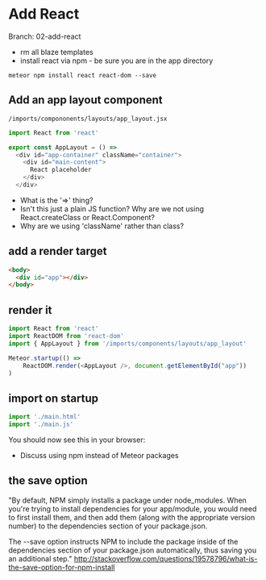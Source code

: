 # Add React

Branch: 02-add-react

- rm all blaze templates
- install react via npm - be sure you are in the app directory

```meteor npm install react react-dom --save```

## Add an app layout component

``` /imports/compononents/layouts/app_layout.jsx ```
```js 
import React from 'react'

export const AppLayout = () =>
  <div id="app-container" className="container">
    <div id="main-content">
      React placeholder
    </div>
  </div>
```

- What is the '=>' thing?
- Isn't this just a plain JS function? Why are we not using React.createClass or React.Component?
- Why are we using 'className' rather than class?


 
## add a render target
```html
<body>
  <div id="app"></div>
</body>
```

## render it
```js
import React from 'react'
import ReactDOM from 'react-dom'
import { AppLayout } from '/imports/components/layouts/app_layout'

Meteor.startup(() =>
	ReactDOM.render(<AppLayout />, document.getElementById("app"))
)
```

## import on startup

```js
import './main.html'
import './main.js'

```

You should now see this in your browser:



- Discuss using npm instead of Meteor packages


## the save option

"By default, NPM simply installs a package under node_modules. When you're trying to install dependencies for your app/module, you would need to first install them, and then add them (along with the appropriate version number) to the dependencies section of your package.json.

The --save option instructs NPM to include the package inside of the dependencies section of your package.json automatically, thus saving you an additional step."
http://stackoverflow.com/questions/19578796/what-is-the-save-option-for-npm-install
